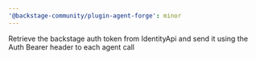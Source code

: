 ```yaml
---
'@backstage-community/plugin-agent-forge': minor
---
```


Retrieve the backstage auth token from IdentityApi and send it using the Auth Bearer header to each agent call
